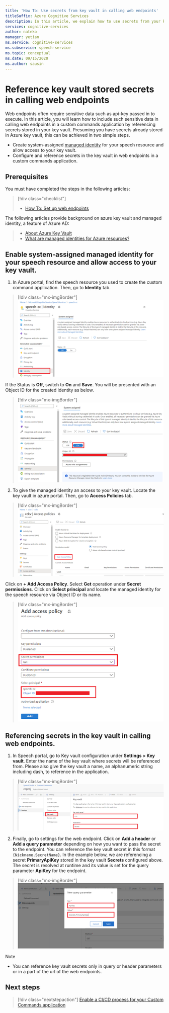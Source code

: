 ```yaml
---
title: 'How To: Use secrets from key vault in calling web endpoints'
titleSuffix: Azure Cognitive Services
description: In this article, we explain how to use secrets from your key vault in calling web endpoints.
services: cognitive-services
author: nateko
manager: yetian
ms.service: cognitive-services
ms.subservice: speech-service
ms.topic: conceptual
ms.date: 09/15/2020
ms.author: sausin
---
```



# Reference key vault stored secrets in calling web endpoints

Web endpoints often require sensitive data such as api-key passed in to execute. In this article, you will learn how to include such sensitive data in calling web endpoints in a custom commands application by referencing secrets stored in your key vault. Presuming you have secrets already stored in Azure key vault, this can be achieved in two simple steps.

 - Create system-assigned [managed identity](https://docs.microsoft.com/azure/active-directory/managed-identities-azure-resources/overview) for your speech resource and allow access to your key vault.
 - Configure and reference secrets in the key vault in web endpoints in a custom commands application.

## Prerequisites

You must have completed the steps in the following articles:

> [!div class="checklist"]
> * [How To: Set up web endpoints](./how-to-custom-commands-setup-web-endpoints.md)

The following articles provide background on azure key vault and managed identity, a feature of Azure AD:

> * [About Azure Key Vault](https://docs.microsoft.com/azure/key-vault/general/overview)
> * [What are managed identities for Azure resources?](https://docs.microsoft.com/azure/active-directory/managed-identities-azure-resources/overview)

## Enable system-assigned managed identity for your speech resource and allow access to your key vault.

1. In Azure portal, find the speech resource you used to create the custom command application. Then, go to **Identity** tab.

  > [!div class="mx-imgBorder"]
  > ![Enable managed identity](media/custom-commands/how-to-custom-commands-integrate-key-vault-enable-managed-identity.png?)

  If the Status is **Off**, switch to **On** and **Save**. You will be presented with an Object ID for the created identity as below.

  > [!div class="mx-imgBorder"]
  > ![Enabled managed identity](media/custom-commands/how-to-custom-commands-integrate-key-vault-enabled-managed-identity.png?)

2. To give the managed identity an access to your key vault. Locate the key vault in azure portal. Then, go to **Access Policies** tab.

  > [!div class="mx-imgBorder"]
  > ![Key vault access policies](media/custom-commands/how-to-custom-commands-integrate-key-vault-access-policies.png?)

  Click on **+ Add Access Policy**. Select **Get** operation under **Secret permissions**. Click on **Select principal** and locate the managed identity for the speech resource via Object ID or its name.

  > [!div class="mx-imgBorder"]
  > ![Add an access policy](media/custom-commands/how-to-custom-commands-integrate-key-vault-acccess-policy.png?)

## Referencing secrets in the key vault in calling web endpoints.

1. In Speech portal, go to Key vault configuration under **Settings > Key vault**. Enter the name of the key vault where secrets will be referenced from. Please also give the key vault a name, an alphanumeric string including dash, to reference in the application.

  > [!div class="mx-imgBorder"]
  > ![Custom Commands key vault setting](media/custom-commands/how-to-custom-commands-integrate-key-vault-settings.png?)

2. Finally, go to settings for the web endpoint. Click on **Add a header** or **Add a query parameter** depending on how you want to pass the secret to the endpoint. You can reference the key vault secret in this format `{Nickname.SecretName}`. In the example below, we are referencing a secret **PrimaryApiKey** stored in the key vault **Secrets** configured above. The secret is resolved at runtime and its value is set for the query parameter **ApiKey** for the endpoint.

  > [!div class="mx-imgBorder"]
  > ![Custom Commands referencing a key vault secret](media/custom-commands/how-to-custom-commands-integrate-key-vault-reference-secrets.png?)

  > [!NOTE]
  > - You can reference key vault secrets only in query or header parameters or in a part of the url of the web endpoints.

## Next steps

> [!div class="nextstepaction"]
> [Enable a CI/CD process for your Custom Commands application](./how-to-custom-commands-deploy-cicd.md)
